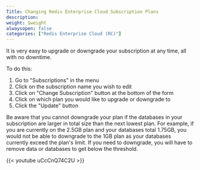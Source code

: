 ```yaml
---
Title: Changing Redis Enterprise Cloud Subscription Plans
description: 
weight: $weight
alwaysopen: false
categories: ["Redis Enterprise Cloud (RC)"]
---
```

It is very easy to upgrade or downgrade your subscription at any time,
all with no downtime.

To do this:

1. Go to "Subscriptions" in the menu
1. Click on the subscription name you wish to edit
1. Click on "Change Subscription" button at the bottom of the form
1. Click on which plan you would like to upgrade or downgrade to
1. Click the "Update" button

Be aware that you cannot downgrade your plan if the databases in your
subscription are larger in total size than the next lowest plan. For
example, if you are currently on the 2.5GB plan and your databases total
1.75GB, you would not be able to downgrade to the 1GB plan as your
databases currently exceed the plan's limit. If you need to downgrade,
you will have to remove data or databases to get below the threshold.

{{< youtube uCcCnQ74C2U >}}